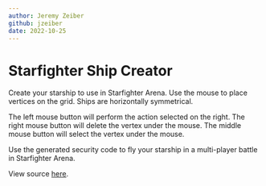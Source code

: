 ```yaml
---
author: Jeremy Zeiber
github: jzeiber
date: 2022-10-25
---
```


# Starfighter Ship Creator

Create your starship to use in Starfighter Arena.  Use the mouse to place vertices on the grid.  Ships are horizontally symmetrical.

The left mouse button will perform the action selected on the right.  The right mouse button will delete the vertex under the mouse.  The middle mouse button will select the vertex under the mouse.

Use the generated security code to fly your starship in a multi-player battle in Starfighter Arena.

View source [here](https://github.com/jzeiber/wasm4-starfightercreator).
